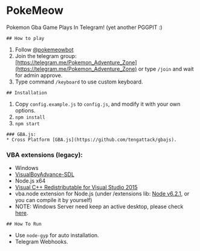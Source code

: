# PokeMeow

Pokemon Gba Game Plays In Telegram! (yet another PGGPIT :)
```
## How to play
```
1. Follow [@pokemeowbot](https://telegram.me/pokemeowbot)
2. Join the telegram group: [https://telegram.me/Pokemon_Adventure_Zone](https://telegram.me/Pokemon_Adventure_Zone) or type `/join` and wait for admin approve.
3. Type command `/keyboard` to use custom keyboard.
```
## Installation
```
1. Copy `config.example.js` to `config.js`, and modify it with your own options.
2. `npm install`
3. `npm start`
```
### GBA.js:
* Cross Platform [GBA.js](https://github.com/tengattack/gbajs).
```
### VBA extensions (legacy):
* Windows
* [VisualBoyAdvance-SDL](https://sourceforge.net/projects/vba/)
* Node.js x64
* [Visual C++ Redistributable for Visual Studio 2015](https://www.microsoft.com/en-us/download/details.aspx?id=48145)
* vba.node extension for Node.js (under /extensions lib: [Node v6.2.1](https://nodejs.org/dist/v6.2.1/node-v6.2.1-x64.msi), or you can compile it by yourself)
* NOTE: Windows Server need keep an active desktop, please check [here](https://support.smartbear.com/viewarticle/72794/).
```
## How To Run 
```
* Use `node-gyp` for auto installation.
* Telegram Webhooks.
```
